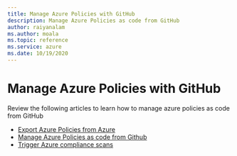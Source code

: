 ```yaml
--- 
title: Manage Azure Policies with GitHub  
description: Manage Azure Policies as code from GitHub 
author: raiyanalam 
ms.author: moala 
ms.topic: reference
ms.service: azure 
ms.date: 10/19/2020
---
```



# Manage Azure Policies with GitHub

Review the following articles to learn how to manage azure policies as code from GitHub

- [Export Azure Policies from Azure](azure/governance/policy/how-to/export-resources)   
- [Manage Azure Policies as code from Github](https://github.com/Azure/manage-azure-policy)
- [Trigger Azure compliance scans](azure/governance/policy/how-to/get-compliance-data#on-demand-evaluation-scan)  
